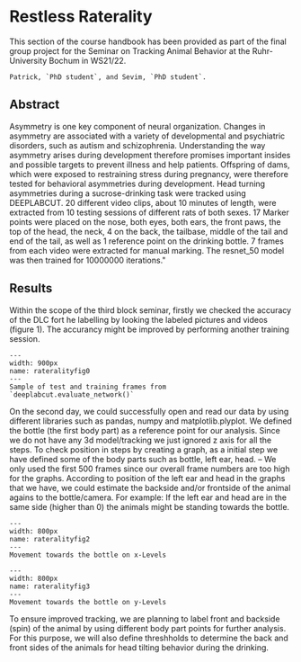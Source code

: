 # Restless Raterality

This section of the course handbook has been provided as part of the final group project for the Seminar on Tracking Animal Behavior at the Ruhr-University Bochum in WS21/22.

```{admonition} Project Authors
Patrick, `PhD student`, and Sevim, `PhD student`.
```

## Abstract

Asymmetry is one key component of neural organization. Changes in asymmetry are associated with a variety of developmental and psychiatric disorders, such as autism and schizophrenia. Understanding the way asymmetry arises during development therefore promises important insides and possible targets to prevent illness and help patients. Offspring of dams, which were exposed to restraining stress during pregnancy, were therefore tested for behavioral asymmetries during development. Head turning asymmetries during a sucrose-drinking task were tracked using DEEPLABCUT. 20 different video clips, about 10 minutes of length, were extracted from 10 testing sessions of different rats of both sexes. 17 Marker points were placed on the nose, both eyes, both ears, the front paws, the top of the head, the neck, 4 on the back, the tailbase, middle of the tail and end of the tail, as well as 1 reference point on the drinking bottle. 7 frames from each video were extracted for manual marking. The resnet_50 model was then trained for 10000000 iterations."

## Results

Within the scope of the third block seminar, firstly we checked the accuracy of the DLC fort he labelling by looking the labeled pictures and videos (figure 1). The accurancy might be improved by performing another training session.

```{figure} content/Rateralityfig0.svg
---
width: 900px
name: rateralityfig0
---
Sample of test and training frames from `deeplabcut.evaluate_network()`
```

On the second day, we could successfully open and read our data by using different libraries such as pandas, numpy and matplotlib.plyplot. We defined the bottle (the first body part) as a reference point for our analysis. Since we do not have any 3d model/tracking we just ignored z axis for all the steps. To check position in steps by creating a graph, as a initial step we have defined some of the body parts such as bottle, left ear, head. – We only used the first 500 frames since our overall frame numbers are too high for the graphs. According to position of the left ear and head in the graphs that we have, we could estimate the backside and/or frontside of the animal agains to the bottle/camera. For example: If the left ear and head are in the same side (higher than 0) the animals might be standing towards the bottle.

```{figure} content/Rateralityfig2.png
---
width: 800px
name: rateralityfig2
---
Movement towards the bottle on x-Levels
```

```{figure} content/Rateralityfig3.png
---
width: 800px
name: rateralityfig3
---
Movement towards the bottle on y-Levels
```

To ensure improved tracking, we are planning to label front and backside (spin) of the animal by using different body part points for further analysis. For this purpose, we will also define threshholds to determine the back and front sides of the animals for head tilting behavior during the drinking.
